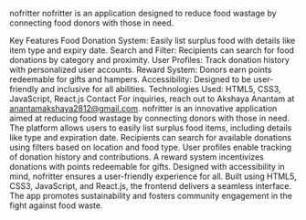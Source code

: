 nofritter
nofritter is an application designed to reduce food wastage by connecting food donors with those in need.

Key Features
Food Donation System: Easily list surplus food with details like item type and expiry date.
Search and Filter: Recipients can search for food donations by category and proximity.
User Profiles: Track donation history with personalized user accounts.
Reward System: Donors earn points redeemable for gifts and hampers.
Accessibility: Designed to be user-friendly and inclusive for all abilities.
Technologies Used: HTML5, CSS3, JavaScript, React.js
Contact  For inquiries, reach out to Akshaya Anantam at anantamakshaya2812@gmail.com.
nofritter is an innovative application aimed at reducing food wastage by connecting donors with those in need. The platform allows users to easily list surplus food items, including details like type and expiration date. Recipients can search for available donations using filters based on location and food type. User profiles enable tracking of donation history and contributions. A reward system incentivizes donations with points redeemable for gifts. Designed with accessibility in mind, nofritter ensures a user-friendly experience for all. Built using HTML5, CSS3, JavaScript, and React.js, the frontend delivers a seamless interface. The app promotes sustainability and fosters community engagement in the fight against food waste.

